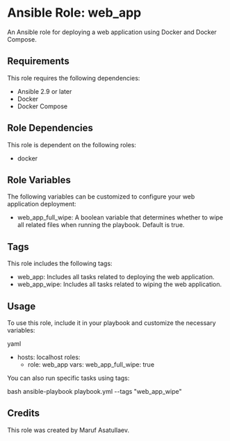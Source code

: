 # Ansible Role: web_app

An Ansible role for deploying a web application using Docker and Docker Compose.

## Requirements

This role requires the following dependencies:

- Ansible 2.9 or later
- Docker
- Docker Compose

## Role Dependencies

This role is dependent on the following roles:

- docker

## Role Variables

The following variables can be customized to configure your web application deployment:

- web_app_full_wipe: A boolean variable that determines whether to wipe all related files when running the playbook. Default is true.

## Tags

This role includes the following tags:

- web_app: Includes all tasks related to deploying the web application.
- web_app_wipe: Includes all tasks related to wiping the web application.

## Usage

To use this role, include it in your playbook and customize the necessary variables:

yaml

- hosts: localhost
  roles:
  - role: web_app
    vars:
    web_app_full_wipe: true

You can also run specific tasks using tags:

bash
ansible-playbook playbook.yml --tags "web_app_wipe"

## Credits

This role was created by Maruf Asatullaev.
